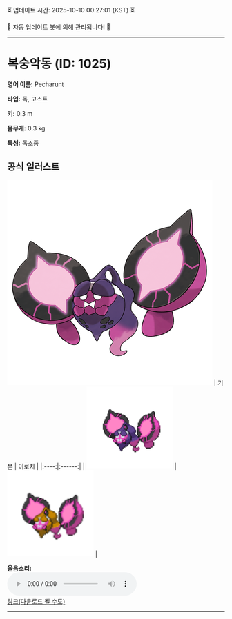 
⏳ 업데이트 시간: 2025-10-10 00:27:01 (KST) ⏳

🤖 자동 업데이트 봇에 의해 관리됩니다! 🤖

---

# 복숭악동 (ID: 1025)
**영어 이름:** Pecharunt

**타입:** 독, 고스트

**키:** 0.3 m

**몸무게:** 0.3 kg

**특성:** 독조종

## 공식 일러스트
![](https://raw.githubusercontent.com/PokeAPI/sprites/master/sprites/pokemon/other/official-artwork/1025.png)
| 기본 | 이로치 |
|:----:|:------:|
| <img src="https://raw.githubusercontent.com/PokeAPI/sprites/master/sprites/pokemon/1025.png" width="200"> | <img src="https://raw.githubusercontent.com/PokeAPI/sprites/master/sprites/pokemon/shiny/1025.png" width="200"> |

**울음소리:**<br><audio controls src="https://raw.githubusercontent.com/PokeAPI/cries/main/cries/pokemon/latest/1025.ogg"></audio><br> [링크(다운로드 될 수도)](https://raw.githubusercontent.com/PokeAPI/cries/main/cries/pokemon/latest/1025.ogg)


---
